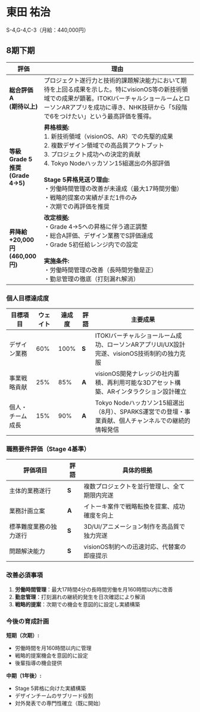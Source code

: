 # 東田 祐治

S-4,G-4,C-3（月給：440,000円）

## 8期下期

| 評価 | 理由 |
|------|------|
| **総合評価**<br>**A**<br>**(期待以上)** | プロジェクト遂行力と技術的課題解決能力において期待を上回る成果を示した。特にvisionOS等の新技術領域での成果が顕著。ITOKIバーチャルショールームとローソンARアプリを成功に導き、NHK技研から「5段階で6をつけたい」という最高評価を獲得。 |
| **等級**<br>**Grade 5推奨**<br>**(Grade 4→5)** | **昇格根拠:**<br>1. 新技術領域（visionOS、AR）での先駆的成果<br>2. 複数デザイン領域での高品質アウトプット<br>3. プロジェクト成功への決定的貢献<br>4. Tokyo Nodeハッカソン15組選出の外部評価<br><br>**Stage 5昇格見送り理由:**<br>・労働時間管理の改善が未達成（最大17時間労働）<br>・戦略的提案の実績がまだ1件のみ<br>・次期での再評価を推奨 |
| **昇降給**<br>**+20,000円**<br>**(460,000円)** | **改定根拠:**<br>・Grade 4→5への昇格に伴う適正調整<br>・総合A評価、デザイン業務でS評価達成<br>・Grade 5初任給レンジ内での設定<br><br>**実施条件:**<br>・労働時間管理の改善（長時間労働是正）<br>・勤怠管理の徹底（打刻漏れ解消） |

### 個人目標達成度

| 目標項目 | ウェイト | 達成度 | 評語 | 主要成果 |
|---------|---------|--------|------|---------|
| デザイン業務 | 60% | 100% | **S** | ITOKIバーチャルショールーム成功、ローソンARアプリUI/UX設計完遂、visionOS技術制約の独力克服 |
| 事業戦略貢献 | 25% | 85% | **A** | visionOS開発ナレッジの社内蓄積、再利用可能な3Dアセット構築、ARインタラクション設計確立 |
| 個人・チーム成長 | 15% | 90% | **A** | Tokyo Nodeハッカソン15組選出（8月）、SPARKS運営での登壇・事業貢献、個人チャンネルでの継続的情報発信 |

### 職務要件評価（Stage 4基準）

| 評価項目 | 評語 | 具体的根拠 |
|---------|------|------------|
| 主体的業務遂行 | **S** | 複数プロジェクトを並行管理し、全て期限内完遂 |
| 業務計画立案 | **A** | イトーキ案件で戦略転換を提案、成功確度を向上 |
| 標準難度業務の独力遂行 | **S** | 3D/UI/アニメーション制作を高品質で独力完遂 |
| 問題解決能力 | **S** | visionOS制約への迅速対応、代替案の即座提示 |

### 改善必須事項

1. **労働時間管理**：最大17時間4分の長時間労働を月160時間以内に改善
2. **勤怠管理**：打刻漏れの継続的発生を日次確認により解消
3. **戦略的提案**：次期での機会を意図的に設定し実績構築

### 今後の育成計画

**短期（次期）:**
- 労働時間を月160時間以内に管理
- 戦略的提案機会を意図的に設定
- 後輩指導の機会提供

**中期（1年後）:**
- Stage 5昇格に向けた実績構築
- デザインチームのサブリード役割
- 対外発表での専門性確立（既に開始）